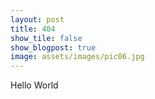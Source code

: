 ```yaml
---
layout: post
title: 404
show_tile: false
show_blogpost: true
image: assets/images/pic06.jpg
---
```


Hello World